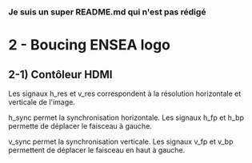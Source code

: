 ### Je suis un super README.md qui n'est pas rédigé

# 2 - Boucing ENSEA logo 

## 2-1) Contôleur HDMI
Les signaux h_res et v_res correspondent à la résolution horizontale et verticale de l'image.

h_sync permet la synchronisation horizontale. 
Les signaux h_fp et h_bp permette de déplacer le faisceau à gauche.


v_sync permet la synchronisation verticale.
Les signaux v_fp et v_bp permettent de déplacer le faisceau en haut à gauche. 
